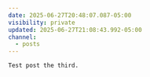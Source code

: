 ```yaml
---
date: 2025-06-27T20:48:07.087-05:00
visibility: private
updated: 2025-06-27T21:08:43.992-05:00
channel:
  - posts
---
```


	Test post the third.
